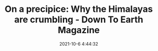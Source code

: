 ---
"title": "On a precipice: Why the Himalayas are crumbling - Down To Earth Magazine"
"date": "2021-10-6 4:44:32"
"feed_name": "GOOGLENEWSCONSTRUCTION"
"feed_website": "https://news.google.com/search?q=construction%2Bincident&hl=en-US&gl=US&ceid=US:en"
"feed_rss": "https://news.google.com/rss/search?q=construction%2Bincident&hl=en-US&gl=US&ceid=US:en"
"link": "https://www.downtoearth.org.in/news/natural-disasters/on-a-precipice-why-the-himalayas-are-crumbling-79534"
"source": "{'href': 'https://www.downtoearth.org.in', 'title': 'Down To Earth Magazine'}"
"file": "_posts/2021-1-1-36634e8b7134a33bdd13468c1c7a7da7e3f41d05.md"
"accident": "0"
"drilling": "0"
"dead": "0"
"injured": "0"
"arrested": "0"
"place": "unknown place"
"where": "unknown site"
"causes": "unknown"
"place_uri": "unknown place"
---